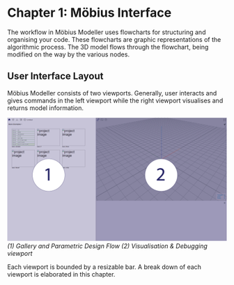 # Chapter 1: Möbius Interface

The workflow in Möbius Modeller uses flowcharts for structuring and organising your code. These flowcharts are graphic representations of the algorithmic process. The 3D model flows through the flowchart, being modified on the way by the various nodes.

## User Interface Layout

Möbius Modeller consists of two viewports.
Generally, user interacts and gives commands in the left viewport while the right viewport visualises and returns model information.

![Flowchart](./imgs/1.0.0-interface-layout-01.png)
*(1) Gallery and Parametric Design Flow (2) Visualisation & Debugging viewport*

Each viewport is bounded by a resizable bar. A break down of each viewport is elaborated in this chapter.